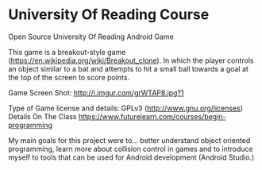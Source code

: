 # University Of Reading Course
Open Source University Of Reading Android Game

This game is a breakout-style game (https://en.wikipedia.org/wiki/Breakout_clone). In which the player controls an object similar to a bat and attempts to hit a small ball towards a goal at the top of the screen to score points. 

Game Screen Shot: http://i.imgur.com/grWTAP8.jpg?1

Type of Game license and details: GPLv3 (http://www.gnu.org/licenses)
Details On The Class https://www.futurelearn.com/courses/begin-programming

My main goals for this project were to... better understand object oriented programming, learn more about collision control in games and to introduce myself to tools that can be used for Android development (Android Studio.)
